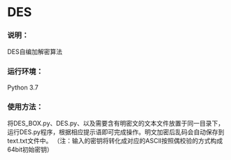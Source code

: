 # DES
### 说明：
DES自编加解密算法
### 运行环境： 
Python 3.7
### 使用方法：
将DES_BOX.py、DES.py、以及需要含有明密文的文本文件放置于同一目录下，运行DES.py程序，根据相应提示语即可完成操作。明文加密后乱码会自动保存到text.txt文件中。
（注：输入的密钥将转化成对应的ASCII按照偶校验的方式构成64bit初始密钥）
